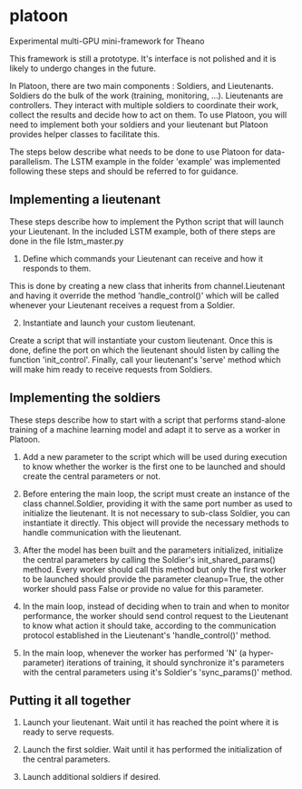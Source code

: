 # platoon
Experimental multi-GPU mini-framework for Theano

This framework is still a prototype. It's interface is not polished and it is
likely to undergo changes in the future.

In Platoon, there are two main components : Soldiers, and Lieutenants.
Soldiers do the bulk of the work (training, monitoring, ...). Lieutenants are
controllers. They interact with multiple soldiers to coordinate their work,
collect the results and decide how to act on them. To use Platoon, you will
need to implement both your soldiers and your lieutenant but Platoon provides
helper classes to facilitate this.

The steps below describe what needs to be done to use Platoon for
data-parallelism. The LSTM example in the folder 'example' was implemented
following these steps and should be referred to for guidance.

Implementing a lieutenant
-------------------------

These steps describe how to implement the Python script that will launch
your Lieutenant. In the included LSTM example, both of there steps are done
in the file lstm_master.py

1) Define which commands your Lieutenant can receive and how it responds to
them.

This is done by creating a new class that inherits from channel.Lieutenant
and having it override the method 'handle_control()' which will be called
whenever your Lieutenant receives a request from a Soldier.

2) Instantiate and launch your custom lieutenant.

Create a script that will instantiate your custom lieutenant. Once this is
done, define the port on which the lieutenant should listen by calling the
function 'init_control'. Finally, call your lieutenant's 'serve' method which
will make him ready to receive requests from Soldiers.

Implementing the soldiers
-------------------------

These steps describe how to start with a script that performs stand-alone
training of a machine learning model and adapt it to serve as a worker in
Platoon.

1) Add a new parameter to the script which will be used during execution to
know whether the worker is the first one to be launched and should create the
central parameters or not.

2) Before entering the main loop, the script must create an instance of the
class channel.Soldier, providing it with the same port number as used to
initialize the lieutenant. It is not necessary to sub-class Soldier, you can
instantiate it directly. This object will provide the necessary methods to
handle communication with the lieutenant.

3) After the model has been built and the parameters initialized,
initialize the central parameters by calling the Soldier's
init_shared_params() method. Every worker should call this method but only
the first worker to be launched should provide the parameter cleanup=True,
the other worker should pass False or provide no value for this parameter.

4) In the main loop, instead of deciding when to train and when to monitor
performance, the worker should send control request to the Lieutenant to know
what action it should take, according to the communication protocol
established in the Lieutenant's 'handle_control()' method.

5) In the main loop, whenever the worker has performed 'N' (a hyper-parameter)
iterations of training, it should synchronize it's parameters with the central
parameters using it's Soldier's 'sync_params()' method.

Putting it all together
-----------------------

1) Launch your lieutenant. Wait until it has reached the point where it is
ready to serve requests.

2) Launch the first soldier. Wait until it has performed the initialization of
the central parameters.

3) Launch additional soldiers if desired.
